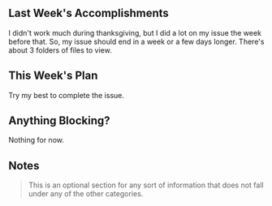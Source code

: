 ## Last Week's Accomplishments

I didn't work much during thanksgiving, but I did a lot on my issue the week before that. So, my issue should end in a week or a few days longer. There's about 3 folders of files to view.

## This Week's Plan

Try my best to complete the issue.

## Anything Blocking?

Nothing for now.

## Notes

> This is an optional section for any sort of information that does not fall under any of the other categories.